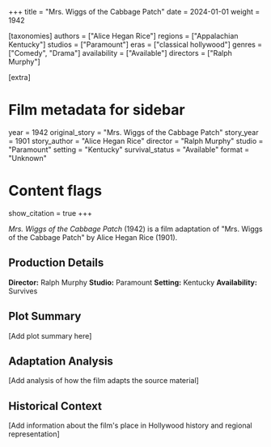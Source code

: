 +++
title = "Mrs. Wiggs of the Cabbage Patch"
date = 2024-01-01
weight = 1942

[taxonomies]
authors = ["Alice Hegan Rice"]
regions = ["Appalachian Kentucky"]
studios = ["Paramount"]
eras = ["classical hollywood"]
genres = ["Comedy", "Drama"]
availability = ["Available"]
directors = ["Ralph Murphy"]

[extra]
# Film metadata for sidebar
year = 1942
original_story = "Mrs. Wiggs of the Cabbage Patch"
story_year = 1901
story_author = "Alice Hegan Rice"
director = "Ralph Murphy"
studio = "Paramount"
setting = "Kentucky"
survival_status = "Available"
format = "Unknown"

# Content flags
show_citation = true
+++

*Mrs. Wiggs of the Cabbage Patch* (1942) is a film adaptation of "Mrs. Wiggs of the Cabbage Patch" by Alice Hegan Rice (1901).

## Production Details

**Director:** Ralph Murphy
**Studio:** Paramount
**Setting:** Kentucky
**Availability:** Survives

## Plot Summary

[Add plot summary here]

## Adaptation Analysis

[Add analysis of how the film adapts the source material]

## Historical Context

[Add information about the film's place in Hollywood history and regional representation]


